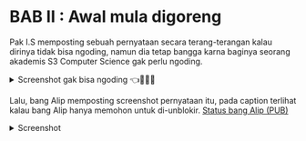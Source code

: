 # BAB II : Awal mula digoreng

Pak I.S memposting sebuah pernyataan secara terang-terangan kalau dirinya tidak bisa ngoding, namun dia tetap bangga karna baginya seorang akademis S3 Computer Science gak perlu ngoding.

<details>
    <summary>Screenshot gak bisa ngoding 👈🤣🧑‍💻</summary>

![](./assets/images/2-x-1.jpeg)
</details>

Lalu, bang Alip memposting screenshot pernyataan itu, pada caption terlihat kalau bang Alip hanya memohon untuk di-unblokir.
[Status bang Alip (PUB)](https://www.facebook.com/muhammadalif.ramadhan.37/posts/1880454602377481)

<details>
    <summary>Screenshot</summary>

![](./assets/images/2-1.png)
</details>